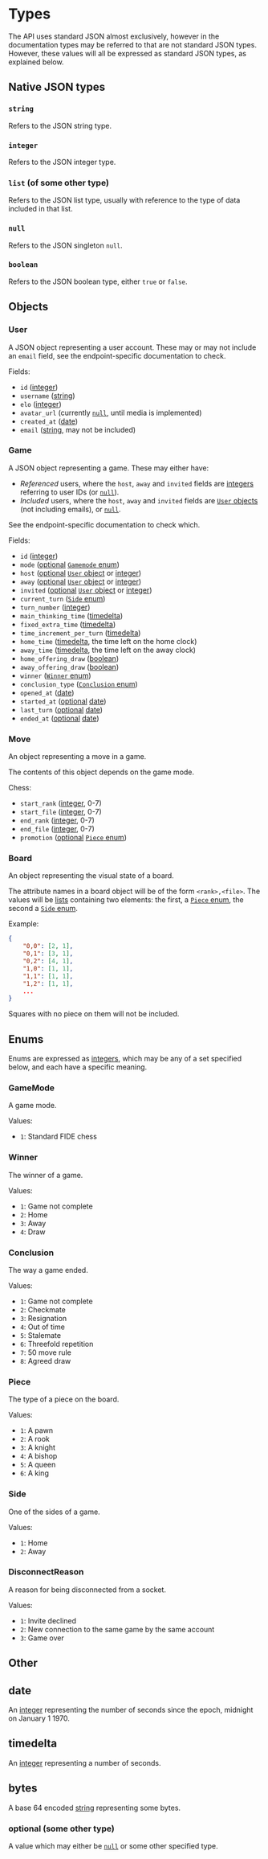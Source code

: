 # Types

The API uses standard JSON almost exclusively, however in the documentation types may be referred to that are not standard JSON types. However, these values will all be expressed as standard JSON types, as explained below.

## Native JSON types

### `string`

Refers to the JSON string type.

### `integer`

Refers to the JSON integer type.

### `list` (of some other type)

Refers to the JSON list type, usually with reference to the type of data included in that list.

### `null`

Refers to the JSON singleton `null`.

### `boolean`

Refers to the JSON boolean type, either `true` or `false`.

## Objects

### User

A JSON object representing a user account. These may or may not include an `email` field, see the endpoint-specific documentation to check.

Fields:

- `id` ([integer](#integer))
- `username` ([string](#string))
- `elo` ([integer](#integer))
- `avatar_url` (currently [`null`](#null), until media is implemented)
- `created_at` ([date](#date))
- `email` ([string](#string), may not be included)

### Game

A JSON object representing a game. These may either have:

- *Referenced* users, where the `host`, `away` and `invited` fields are [integers](#integer) referring to user IDs (or [`null`](#null)).
- *Included* users, where the `host`, `away` and `invited` fields are [`User` objects](#user) (not including emails), or [`null`](#null).

See the endpoint-specific documentation to check which.

Fields:

- `id` ([integer](#integer))
- `mode` ([optional](#optional-some-other-type) [`Gamemode` enum](#gamemode))
- `host` ([optional](#optional-some-other-type) [`User` object](#user) or [integer](#integer))
- `away` ([optional](#optional-some-other-type) [`User` object](#user) or [integer](#integer))
- `invited` ([optional](#optional-some-other-type) [`User` object](#user) or [integer](#integer))
- `current_turn` ([`Side` enum](#side))
- `turn_number` ([integer](#integer))
- `main_thinking_time` ([timedelta](#timedelta))
- `fixed_extra_time` ([timedelta](#timedelta))
- `time_increment_per_turn` ([timedelta](#timedelta))
- `home_time` ([timedelta](#timedelta), the time left on the home clock)
- `away_time` ([timedelta](#timedelta), the time left on the away clock)
- `home_offering_draw` ([boolean](#boolean))
- `away_offering_draw` ([boolean](#boolean))
- `winner` ([`Winner` enum](#winner))
- `conclusion_type` ([`Conclusion` enum](#conclusion))
- `opened_at` ([date](#date))
- `started_at` ([optional](#optional-some-other-type) [date](#date))
- `last_turn` ([optional](#optional-some-other-type) [date](#date))
- `ended_at` ([optional](#optional-some-other-type) [date](#date))

### Move

An object representing a move in a game.

The contents of this object depends on the game mode.

Chess:

- `start_rank` ([integer](#integer), 0-7)
- `start_file` ([integer](#integer), 0-7)
- `end_rank` ([integer](#integer), 0-7)
- `end_file` ([integer](#integer), 0-7)
- `promotion` ([optional](#optional-some-other-type) [`Piece` enum](#piece))

### Board

An object representing the visual state of a board.

The attribute names in a board object will be of the form `<rank>,<file>`. The values will be [lists](#list-of-some-other-type) containing two elements: the first, a [`Piece` enum](#piece), the second a [`Side` enum](#side).

Example:

```json
{
    "0,0": [2, 1],
    "0,1": [3, 1],
    "0,2": [4, 1],
    "1,0": [1, 1],
    "1,1": [1, 1],
    "1,2": [1, 1],
    ...
}
```

Squares with no piece on them will not be included.

## Enums

Enums are expressed as [integers](#integer), which may be any of a set specified below, and each have a specific meaning.

### GameMode

A game mode.

Values:

- `1`: Standard FIDE chess

### Winner

The winner of a game.

Values:

- `1`: Game not complete
- `2`: Home
- `3`: Away
- `4`: Draw

### Conclusion

The way a game ended.

Values:

- `1`: Game not complete
- `2`: Checkmate
- `3`: Resignation
- `4`: Out of time
- `5`: Stalemate
- `6`: Threefold repetition
- `7`: 50 move rule
- `8`: Agreed draw

### Piece

The type of a piece on the board.

Values:

- `1`: A pawn
- `2`: A rook
- `3`: A knight
- `4`: A bishop
- `5`: A queen
- `6`: A king

### Side

One of the sides of a game.

Values:

- `1`: Home
- `2`: Away

### DisconnectReason

A reason for being disconnected from a socket.

Values:

- `1`: Invite declined
- `2`: New connection to the same game by the same account
- `3`: Game over

## Other

## date

An [integer](#integer) representing the number of seconds since the epoch, midnight on January 1 1970.

## timedelta

An [integer](#integer) representing a number of seconds.

## bytes

A base 64 encoded [string](#string) representing some bytes.

### optional (some other type)

A value which may either be [`null`](#null) or some other specified type.
